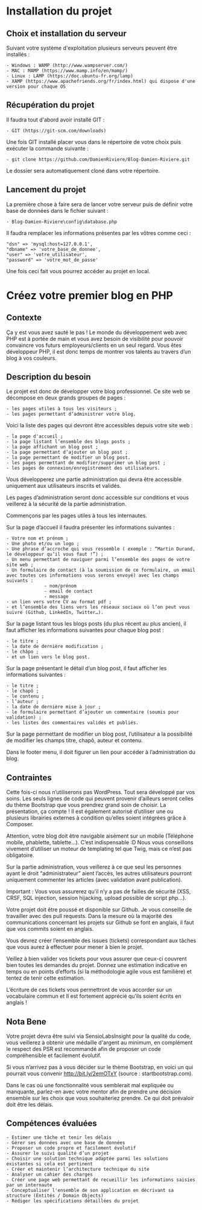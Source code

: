 # Installation du projet

## Choix et installation du serveur

Suivant votre système d'exploitation plusieurs serveurs peuvent être installés :

    - Windows : WAMP (http://www.wampserver.com/)
    - MAC : MAMP (https://www.mamp.info/en/mamp/)
    - Linux : LAMP (https://doc.ubuntu-fr.org/lamp)
    - XAMP (https://www.apachefriends.org/fr/index.html) qui dispose d'une version pour chaque OS 

## Récupération du projet

Il faudra tout d'abord avoir installé GIT :

    - GIT (https://git-scm.com/downloads) 
    
Une fois GIT installé placer vous dans le répertoire de votre choix puis exécuter la commande suivante :

    - git clone https://github.com/DamienRiviere/Blog-Damien-Riviere.git
    
Le dossier sera automatiquement cloné dans votre répertoire.

## Lancement du projet

La première chose à faire sera de lancer votre serveur puis de définir votre base de données dans le fichier suivant :

    - Blog-Damien-Riviere\config\database.php
    
Il faudra remplacer les informations présentes par les vôtres comme ceci : 

    "dsn" => 'mysql:host=127.0.0.1',
    "dbname" => 'votre_base_de_donnee',
    "user" => 'votre_utilisateur',
    "password" => 'votre_mot_de_passe'
        
Une fois ceci fait vous pourrez accéder au projet en local.

# Créez votre premier blog en PHP

## Contexte

Ça y est vous avez sauté le pas ! Le monde du développement web avec PHP est à portée de main et vous avez besoin de visibilité pour pouvoir convaincre vos futurs employeurs/clients en un seul regard. Vous êtes développeur PHP, il est donc temps de montrer vos talents au travers d’un blog à vos couleurs.

## Description du besoin

Le projet est donc de développer votre blog professionnel. Ce site web se décompose en deux grands groupes de pages :

    - les pages utiles à tous les visiteurs ;
    - les pages permettant d’administrer votre blog.

Voici la liste des pages qui devront être accessibles depuis votre site web :

    - la page d'accueil ;
    - la page listant l’ensemble des blogs posts ;
    - la page affichant un blog post ;
    - la page permettant d’ajouter un blog post ;
    - la page permettant de modifier un blog post.
    - les pages permettant de modifier/supprimer un blog post ;
    - les pages de connexion/enregistrement des utilisateurs.

Vous développerez une partie administration qui devra être accessible uniquement aux utilisateurs inscrits et validés.

Les pages d’administration seront donc accessible sur conditions et vous veillerez à la sécurité de la partie administration.

Commençons par les pages utiles à tous les internautes.

Sur la page d’accueil il faudra présenter les informations suivantes :

    - Votre nom et prénom ;
    - Une photo et/ou un logo ;
    - Une phrase d’accroche qui vous ressemble ( exemple : “Martin Durand, le développeur qu’il vous faut !”) ;
    - Un menu permettant de naviguer parmi l’ensemble des pages de votre site web ;
    - Un formulaire de contact (à la soumission de ce formulaire, un email avec toutes ces informations vous serons envoyé) avec les champs   suivants :
                  - nom/prénom
                  - email de contact
                  - message
    - un lien vers votre CV au format pdf ;
    - et l’ensemble des liens vers les réseaux sociaux où l’on peut vous suivre (Github, LinkedIn, Twitter…).

Sur la page listant tous les blogs posts (du plus récent au plus ancien), il faut afficher les informations suivantes pour chaque blog post :

    - le titre ;
    - la date de dernière modification ;
    - le châpo ;
    - et un lien vers le blog post.

Sur la page présentant le détail d’un blog post, il faut afficher les informations suivantes :

    - le titre ;
    - le chapô ;
    - le contenu ;
    - l’auteur ;
    - la date de dernière mise à jour ;
    - le formulaire permettant d’ajouter un commentaire (soumis pour validation) ;
    - les listes des commentaires validés et publiés.

Sur la page permettant de modifier un blog post, l’utilisateur a la possibilité de modifier les champs titre, chapô, auteur et contenu.

Dans le footer menu, il doit figurer un lien pour accéder à l’administration du blog.

## Contraintes

Cette fois-ci nous n’utiliserons pas WordPress. Tout sera développé par vos soins. Les seuls lignes de code qui peuvent provenir d’ailleurs seront celles du thème Bootstrap que vous prendrez grand soin de choisir. La présentation, ça compte ! Il est également autorisé d’utiliser une ou plusieurs librairies externes à condition qu’elles soient intégrées grâce à Composer.

Attention, votre blog doit être navigable aisément sur un mobile (Téléphone mobile, phablette, tablette…). C’est indispensable :D
Nous vous conseillons vivement d’utiliser un moteur de templating tel que Twig, mais ce n’est pas obligatoire.

Sur la partie administration, vous veillerez à ce que seul les personnes ayant le droit “administrateur” aient l’accès, les autres utilisateurs pourront uniquement commenter les articles (avec validation avant publication).

Important : Vous vous assurerez qu’il n’y a pas de failles de sécurité (XSS, CRSF, SQL injection, session hijacking, upload possible de script php…).

Votre projet doit être poussé et disponible sur Github. Je vous conseille de travailler avec des pull requests. Dans la mesure où la majorité des communications concernant les projets sur Github se font en anglais, il faut que vos commits soient en anglais.

Vous devrez créer l’ensemble des issues (tickets) correspondant aux tâches que vous aurez à effectuer pour mener à bien le projet.

Veillez à bien valider vos tickets pour vous assurer que ceux-ci couvrent bien toutes les demandes du projet. Donnez une estimation indicative en temps ou en points d’efforts (si la méthodologie agile vous est familière) et tentez de tenir cette estimation.

L’écriture de ces tickets vous permettront de vous accorder sur un vocabulaire commun et Il est fortement apprécié qu’ils soient écrits en anglais !

## Nota Bene

Votre projet devra être suivi via SensioLabsInsight pour la qualité du code, vous veillerez à obtenir une médaille d'argent au minimum, en complément le respect des PSR est recommandé afin de proposer un code compréhensible et facilement évolutif.

Si vous n’arrivez pas à vous décider sur le thème Bootstrap, en voici un qui pourrait vous convenir http://bit.ly/2emOTxY (source : startbootstrap.com).

Dans le cas où une fonctionnalité vous semblerait mal expliquée ou manquante, parlez-en avec votre mentor afin de prendre une décision ensemble sur les choix que vous souhaiteriez prendre. Ce qui doit prévaloir doit être les délais.

## Compétences évaluées

    - Estimer une tâche et tenir les délais
    - Gérer ses données avec une base de données
    - Proposer un code propre et facilement évolutif
    - Assurer le suivi qualité d’un projet
    - Choisir une solution technique adaptée parmi les solutions existantes si cela est pertinent
    - Créer et maintenir l’architecture technique du site
    - Analyser un cahier des charges
    - Créer une page web permettant de recueillir les informations saisies par un internaute
    - Conceptualiser l'ensemble de son application en décrivant sa structure (Entités / Domain Objects)
    - Rédiger les spécifications détaillées du projet
